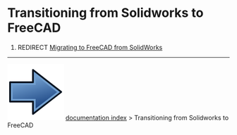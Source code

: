 # Transitioning from Solidworks to FreeCAD
1.  REDIRECT [Migrating to FreeCAD from SolidWorks](Migrating_to_FreeCAD_from_SolidWorks.md)



---
![](images/Button_right.svg) [documentation index](../README.md) > Transitioning from Solidworks to FreeCAD
